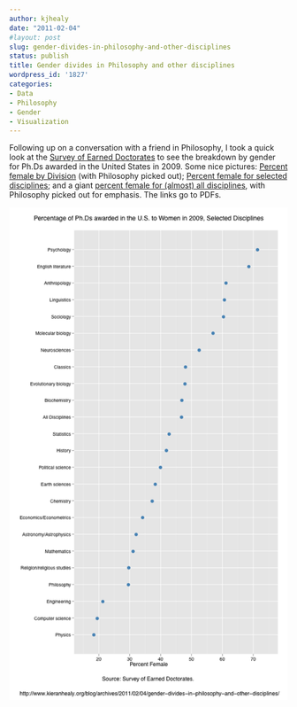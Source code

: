 ```yaml
---
author: kjhealy
date: "2011-02-04"
#layout: post
slug: gender-divides-in-philosophy-and-other-disciplines
status: publish
title: Gender divides in Philosophy and other disciplines
wordpress_id: '1827'
categories:
- Data
- Philosophy
- Gender
- Visualization
---
```


Following up on a conversation with a friend in Philosophy, I took a quick look at the [Survey of Earned Doctorates](http://www.norc.org/projects/survey+of+earned+doctorates.htm) to see the breakdown by gender for Ph.Ds awarded in the United States in 2009. Some nice pictures: [Percent female by Division](phil-by-division.pdf) (with Philosophy picked out); [Percent female for selected disciplines](phil-by-discipline.pdf); and a giant [percent female for (almost) all disciplines](phil-all-disciplines.pdf), with Philosophy picked out for emphasis. The links go to PDFs.

![US PhDs awarded 2009, by discipline and gender](phil-by-discipline.png)
